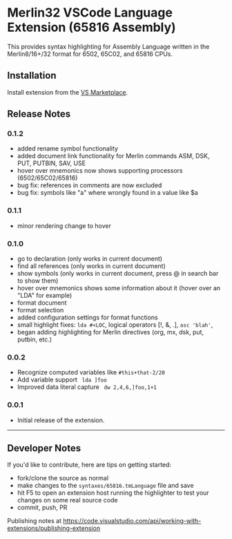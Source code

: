 # Merlin32 VSCode Language Extension (65816 Assembly)

This provides syntax highlighting for Assembly Language written in the Merlin8/16+/32 format for 6502, 65C02, and 65816 CPUs.

## Installation

Install extension from the [VS Marketplace](https://marketplace.visualstudio.com/items?itemName=dagenbrock.vscode-merlin-assembler).


## Release Notes
###  0.1.2
- added rename symbol functionality
- added document link functionality for Merlin commands ASM, DSK, PUT, PUTBIN, SAV, USE
- hover over mnemonics now shows supporting processors (6502/65C02/65816)
- bug fix: references in comments are now excluded
- bug fix: symbols like "a" where wrongly found in a value like $a

###  0.1.1 
- minor rendering change to hover

### 0.1.0
- go to declaration (only works in current document)
- find all references (only works in current document)
- show symbols (only works in current document, press @ in search bar to show them)
- hover over mnemonics shows some information about it (hover over an "LDA" for example)
- format document
- format selection
- added configuration settings for format functions
- small highlight fixes: `lda #<LOC`, logical operators [!, &, .], `asc 'blah'`,
- began adding highlighting for Merlin directives (org, mx, dsk, put, putbin, etc.) 


### 0.0.2

- Recognize computed variables like `#this+that-2/20`
- Add variable support ` lda ]foo`
- Improved data literal capture ` dw 2,4,6,]foo,1+1`

### 0.0.1

- Initial release of the extension.


-----------------------------------------------------------------------------------------------------------


## Developer Notes

If you'd like to contribute, here are tips on getting started:

- fork/clone the source as normal
- make changes to the `syntaxes/65816.tmLanguage` file and save
- hit F5 to open an extension host running the highlighter to test your changes on some real source code
- commit, push, PR

Publishing notes at https://code.visualstudio.com/api/working-with-extensions/publishing-extension
